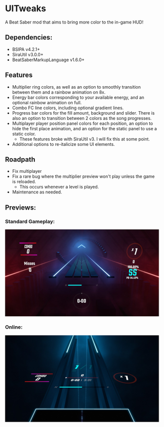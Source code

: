 # UITweaks
A Beat Saber mod that aims to bring more color to the in-game HUD!

## Dependencies:
- BSIPA v4.2.1+
- SiraUtil v3.0.0+
- BeatSaberMarkupLanguage v1.6.0+

## Features
- Multiplier ring colors, as well as an option to smoothly transition between them and a rainbow animation on 8x.
- Energy bar colors corresponding to your available energy, and an optional rainbow animation on full.
- Combo FC line colors, including optional gradient lines.
- Progress bar colors for the fill amount, background and slider. There is also an option to transition between 2 colors as the song progresses.
- Multiplayer player position panel colors for each position, an option to hide the first place animation, and an option for the static panel to use a static color.
  - These features broke with SiraUtil v3. I will fix this at some point.
- Additional options to re-italicize some UI elements.

## Roadpath
- Fix multiplayer
- Fix a rare bug where the multiplier preview won't play unless the game is reloaded. 
  - This occurs whenever a level is played.
- Maintenance as needed.

## Previews:
### Standard Gameplay:
![Standard Gameplay](https://github.com/Exomanz/UITweaks/blob/1.2.2/UITweaks/Images/standard.jpg)

### Online:
![Online Gameplay](https://github.com/Exomanz/UITweaks/blob/1.2.2/UITweaks/Images/online.jpg)
